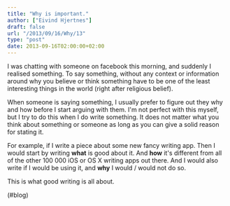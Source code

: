 ```yaml
---
title: "Why is important."
author: ["Eivind Hjertnes"]
draft: false
url: "/2013/09/16/Why/13"
type: "post"
date: 2013-09-16T02:00:00+02:00
---
```


I was chatting with someone on facebook this morning, and suddenly I
realised something. To say something, without any context or information
around why you believe or think something have to be one of the least
interesting things in the world (right after religious belief).

When someone is saying something, I usually prefer to figure out they
why and how before I start arguing with them. I'm not perfect with this
myself, but I try to do this when I do write something. It does not
matter what you think about something or someone as long as you can give
a solid reason for stating it.

For example, if I write a piece about some new fancy writing app. Then I
would start by writing **what** is good about it. And **how** it's different
from all of the other 100 000 iOS or OS X writing apps out there. And I
would also write if I would be using it, and **why** I would / would not
do so.

This is what good writing is all about.

(#blog)
